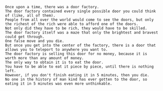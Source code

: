     Once upon a time, there was a door factory. 
    The door factory contained every single possible door you could think of (like, all of them). 
    People from all over the world would come to see the doors, but only the richest of the rich were able to afford one of the doors. 
    Not only did they have to be rich, they would have to be skilled. 
    The door factory itself was a maze that only the brightest and bravest could get through.
    One false move and you die. 
    But once you get into the center of the factory, there is a door that allows you to teleport to anywhere you want to. 
    The door factory is selling this door for no money, because it is worth more than any amount of money. 
    The only way to obtain it is to eat the door. 
    You have to be able to eat it piece by piece, until there is nothing left. 
    However, if you don't finish eating it in 5 minutes, then you die. 
    No one in the history of man kind has ever gotten to the door, so eating it in 5 minutes was even more unthinkable. 